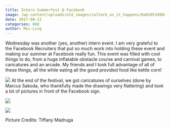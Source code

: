 ```yaml
---
title: Intern Summerfest @ Facebook
image: /wp-content/uploads/old_images/caltech_as_it_happens/6a0105349b8251970b01b7c90dbd82970b.jpg
date: 2017-08-11
categories: 668
author: Mei-Ling
---
```



Wednesday was another (yes, another) intern event. I am very grateful to the Facebook Recruiters that put so much work into holding these event and making our summer at Facebook really fun. This event was filled with cool things to do, from a huge inflatable obstacle course and carnival games, to caricatures and an arcade. My friends and I took full advantage of all of these things, all the while eating all the good provided food like kettle corn!

![](/old_images/6a01bb09a3c88f970d01b7c90dbd91970b-pi.jpg)
At the end of the festival, we got caricatures of ourselves (done by Marcus Sakoda, who thankfully made the drawings very flattering) and took a lot of pictures in front of the Facebook sign.


![](/old_images/caltech_as_it_happens/6a0105349b8251970b01b7c90dbdbc970b.jpg)


![](/old_images/6a01bb09a3c88f970d01b7c90e0008970b-pi.jpg)

Picture Credits: Tiffany Madruga

